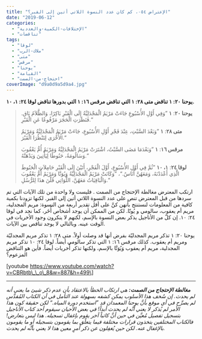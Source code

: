 ```yaml
---
title: "الإعتراض ٠٥٤، كم كان عدد النسوة اللاتي أتين إلى القبر؟"
date: "2019-06-12"
categories: 
  - "الإختلافات-الكمية-والعددية"
  - "تناقضات"
tags: 
  - "لوقا"
  - "ملاك-الرب"
  - "متى"
  - "مرقس"
  - "يوحنا"
  - "القيامة"
  - "احتجاج-من-الصمت"
coverImage: "d9a0d9a5d9a4.jpg"
---
```


**يوحنا ٢٠: ١ تناقض متى ٢٨: ١ التي تناقض مرقس ١٦: ١ التي بدورها تناقض لوقا ٢٤: ١، ١٠.**

> **يوحنا ٢٠**: **١** ”وَفِي أَوَّلِ الأُسْبُوعِ جَاءَتْ مَرْيَمُ الْمَجْدَلِيَّةُ إِلَى الْقَبْرِ بَاكِرًا، وَالظَّلاَمُ بَاق. فَنَظَرَتِ الْحَجَرَ مَرْفُوعًا عَنِ الْقَبْرِ.“
> 
> **متى ٢٨**: **١** ”وَبَعْدَ السَّبْتِ، عِنْدَ فَجْرِ أَوَّلِ الأُسْبُوعِ، جَاءَتْ مَرْيَمُ الْمَجْدَلِيَّةُ وَمَرْيَمُ الأُخْرَى لِتَنْظُرَا الْقَبْرَ.“
> 
> **مرقس ١٦**: **١** ”وَبَعْدَمَا مَضَى السَّبْتُ، اشْتَرَتْ مَرْيَمُ الْمَجْدَلِيَّةُ وَمَرْيَمُ أُمُّ يَعْقُوبَ وَسَالُومَةُ، حَنُوطًا لِيَأْتِينَ وَيَدْهَنَّهُ.“
> 
> **لوقا ٢٤**: **١، ١٠** ”ثُمَّ فِي أَوَّلِ الأُسْبُوعِ، أَوَّلَ الْفَجْرِ، أَتَيْنَ إِلَى الْقَبْرِ حَامِلاَتٍ الْحَنُوطَ الَّذِي أَعْدَدْنَهُ، وَمَعَهُنَّ أُنَاسٌ.“، ”وَكَانَتْ مَرْيَمُ الْمَجْدَلِيَّةُ وَيُوَنَّا وَمَرْيَمُ أُمُّ يَعْقُوبَ وَالْبَاقِيَاتُ مَعَهُنَّ، اللَّوَاتِي قُلْنَ هذَا لِلرُّسُلِ.“

ارتكب المعترض مغالطة الإحتجاج من الصمت . فليست ولا واحدة من تلك الآيات التي تم سردها من قبل المعترض تنص على عدد النسوة اللاتي أتين إلى القبر. لكنها تزودنا بكمية كافية من المعلومات لنستنتج بأنهن كنَّ على أقل تقدير أربعة من النسوة: مريم المجدلية، مريم أم يعقوب، سالومي و يُونّا. لكن من الممكن أن يوجد أشخاص أُخَر، كما نجد في لوقا ٢٤: ١٠. إن كلّ من الأناجيل يذكر بعض النسوة بالإسم، لكنهم لا ينكرون وجود الأخريات في الوقت عينه. وبالتالي لا يوجد تناقص بين الآيات.

يوحنا ٢٠: ١ تذكر مريم المجدليّة بفرض أنها قد وصلت أولاً. متى ٢٨: ١ تذكر مريم المجدليّة ومريم أم يعقوب. كذلك مرقس ١٦: ١ التي تذكر سالومي أيضاً. لوقا ٢٤: ١٠ تذكر مريم المجدلية، مريم أم يعقوب وَيُوَنَّا بالإسم، ولكنها تذكر أُخريات أيضاً. فأين هو التناقض المزعوم؟

\[youtube https://www.youtube.com/watch?v=CBRbtb\_\_o\_8&w=887&h=499\]

* * *

_**مغالطة الإحتجاج من الصمت:** هي ارتكاب الخطأ بالاعتقاد بأن عدم ذكر شيئ ما يعني أنه لم يحدث. إن سٌخف هذا الأسلوب يمكن كشفه بسهولة عند التأمل في أن الكتاب المُقدَّس لم يصرِّح في أي موقع بأنَّ يوحنا المعمدان قد ”استخدم دورة المياه.“ لكن حقيقة كون هذا الأمر لم يُذكر لا يعني أنَّه لم يحدث أبداً! في بعض الأحيان سيقوم أحد كتاب الأناجيل بتسجيل تفصيل مُعيَّن في حين أنَّ كاتباً آخر يقوم بإغفال تسجيله. هذا ليس بتعارض! فالكتاب المختلفين يتخذون قرارات مختلفة فيما يتعلّق بما يقومون بتسجيله أو ما يقومون بالإغفال عنه. لكن حين يُغفِلون عن ذكر أمرٍ معين هذا لا يعني بأنَّه لم يحدث._
